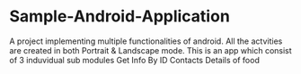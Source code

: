 # Sample-Android-Application
A project implementing multiple functionalities of android. All the actvities are created in both Portrait &amp; Landscape mode.  This is an app which consist of 3 induvidual sub modules  Get Info By ID Contacts Details of food
